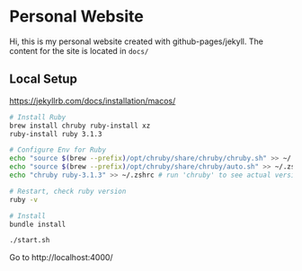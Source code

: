 # Personal Website

Hi, this is my personal website created with github-pages/jekyll. 
The content for the site is located in `docs/`

## Local Setup
https://jekyllrb.com/docs/installation/macos/

```sh
# Install Ruby
brew install chruby ruby-install xz
ruby-install ruby 3.1.3

# Configure Env for Ruby
echo "source $(brew --prefix)/opt/chruby/share/chruby/chruby.sh" >> ~/.zshrc
echo "source $(brew --prefix)/opt/chruby/share/chruby/auto.sh" >> ~/.zshrc
echo "chruby ruby-3.1.3" >> ~/.zshrc # run 'chruby' to see actual version

# Restart, check ruby version
ruby -v

# Install
bundle install
```


```sh
./start.sh
```

Go to http://localhost:4000/
